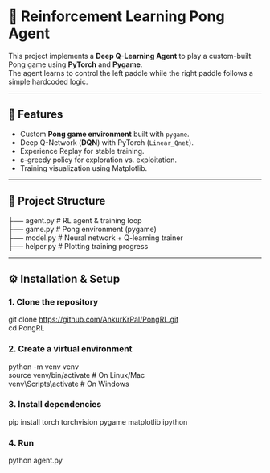 # 🏓 Reinforcement Learning Pong Agent

This project implements a **Deep Q-Learning Agent** to play a custom-built Pong game using **PyTorch** and **Pygame**.  
The agent learns to control the left paddle while the right paddle follows a simple hardcoded logic.

---

## 🚀 Features
- Custom **Pong game environment** built with `pygame`.
- Deep Q-Network (**DQN**) with PyTorch (`Linear_Qnet`).
- Experience Replay for stable training.
- ε-greedy policy for exploration vs. exploitation.
- Training visualization using Matplotlib.

---

## 📂 Project Structure
├── agent.py # RL agent & training loop<br>
├── game.py # Pong environment (pygame)<br>
├── model.py # Neural network + Q-learning trainer<br>
├── helper.py # Plotting training progress<br>

---

## ⚙️ Installation & Setup

### 1. Clone the repository

git clone https://github.com/AnkurKrPal/PongRL.git
<br>
cd PongRL

### 2. Create a virtual environment
python -m venv venv
<br>
source venv/bin/activate   # On Linux/Mac
<br>
venv\Scripts\activate      # On Windows

### 3. Install dependencies
pip install torch torchvision pygame matplotlib ipython

### 4. Run
python agent.py